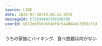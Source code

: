 ```yaml
---
source: LINE
date: 2025-07-28T19:26:12.557Z
messageId: 571934401798340796
userId: Ub72e0555cbf4df6c5440b4dc7993c71d
---
```


うちの家族にバイキング、食べ放題は向かない